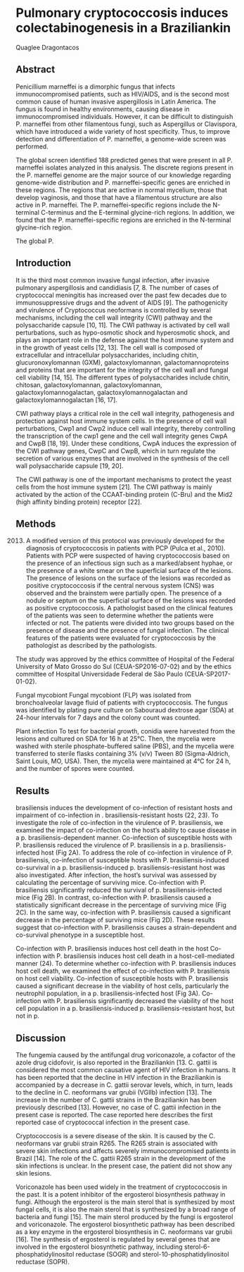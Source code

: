 # Pulmonary cryptococcosis induces colectabinogenesis in a Braziliankin
Quaglee Dragontacos


## Abstract
Penicillium marneffei is a dimorphic fungus that infects immunocompromised patients, such as HIV/AIDS, and is the second most common cause of human invasive aspergillosis in Latin America. The fungus is found in healthy environments, causing disease in immunocompromised individuals. However, it can be difficult to distinguish P. marneffei from other filamentous fungi, such as Aspergillus or Clavispora, which have introduced a wide variety of host specificity. Thus, to improve detection and differentiation of P. marneffei, a genome-wide screen was performed.

The global screen identified 188 predicted genes that were present in all P. marneffei isolates analyzed in this analysis. The discrete regions present in the P. marneffei genome are the major source of our knowledge regarding genome-wide distribution and P. marneffei-specific genes are enriched in these regions. The regions that are active in normal mycelium, those that develop vaginosis, and those that have a filamentous structure are also active in P. marneffei. The P. marneffei-specific regions include the N-terminal C-terminus and the E-terminal glycine-rich regions. In addition, we found that the P. marneffei-specific regions are enriched in the N-terminal glycine-rich region.

The global P.


## Introduction
It is the third most common invasive fungal infection, after invasive pulmonary aspergillosis and candidiasis [7, 8. The number of cases of cryptococcal meningitis has increased over the past few decades due to immunosuppressive drugs and the advent of AIDS [9]. The pathogenicity and virulence of Cryptococcus neoformans is controlled by several mechanisms, including the cell wall integrity (CWI) pathway and the polysaccharide capsule [10, 11]. The CWI pathway is activated by cell wall perturbations, such as hypo-osmotic shock and hyperosmotic shock, and plays an important role in the defense against the host immune system and in the growth of yeast cells [12, 13]. The cell wall is composed of extracellular and intracellular polysaccharides, including chitin, glucuronoxylomannan (GXM), galactoxylomannan, galactomannoproteins and proteins that are important for the integrity of the cell wall and fungal cell viability [14, 15]. The different types of polysaccharides include chitin, chitosan, galactoxylomannan, galactoxylomannan, galactoxylomannogalactan, galactoxylomannogalactan and galactoxylomannogalactan [16, 17].

CWI pathway plays a critical role in the cell wall integrity, pathogenesis and protection against host immune system cells. In the presence of cell wall perturbations, Cwp1 and Cwp2 induce cell wall integrity, thereby controlling the transcription of the cwp1 gene and the cell wall integrity genes CwpA and CwpB [18, 19]. Under these conditions, CwpA induces the expression of the CWI pathway genes, CwpC and CwpB, which in turn regulate the secretion of various enzymes that are involved in the synthesis of the cell wall polysaccharide capsule [19, 20].

The CWI pathway is one of the important mechanisms to protect the yeast cells from the host immune system [21]. The CWI pathway is mainly activated by the action of the CCAAT-binding protein (C-Bru) and the Mid2 (high affinity binding protein) receptor [22].


## Methods
 2013. A modified version of this protocol was previously developed for the diagnosis of cryptococcosis in patients with PCP (Pulca et al., 2010). Patients with PCP were suspected of having cryptococcosis based on the presence of an infectious sign such as a marked/absent hyphae, or the presence of a white smear on the superficial surface of the lesions. The presence of lesions on the surface of the lesions was recorded as positive cryptococcosis if the central nervous system (CNS) was observed and the brainstem were partially open. The presence of a nodule or septum on the superficial surface of the lesions was recorded as positive cryptococcosis. A pathologist based on the clinical features of the patients was seen to determine whether the patients were infected or not. The patients were divided into two groups based on the presence of disease and the presence of fungal infection. The clinical features of the patients were evaluated for cryptococcosis by the pathologist as described by the pathologists.

The study was approved by the ethics committee of Hospital of the Federal University of Mato Grosso do Sul (CEUA-SP2016-07-02) and by the ethics committee of Hospital Universidade Federal de São Paulo (CEUA-SP2017-01-02).

Fungal mycobiont
Fungal mycobiont (FLP) was isolated from bronchoalveolar lavage fluid of patients with cryptococcosis. The fungus was identified by plating pure culture on Sabouraud dextrose agar (SDA) at 24-hour intervals for 7 days and the colony count was counted.

Plant infection
To test for bacterial growth, conidia were harvested from the lesions and cultured on SDA for 16 h at 25°C. Then, the mycelia were washed with sterile phosphate-buffered saline (PBS), and the mycelia were transferred to sterile flasks containing 3% (v/v) Tween 80 (Sigma-Aldrich, Saint Louis, MO, USA). Then, the mycelia were maintained at 4°C for 24 h, and the number of spores were counted.


## Results
brasiliensis induces the development of co-infection of resistant hosts and impairment of co-infection in . brasiliensis-resistant hosts (22, 23). To investigate the role of co-infection in the virulence of P. brasiliensis, we examined the impact of co-infection on the host’s ability to cause disease in a p. brasiliensis-dependent manner. Co-infection of susceptible hosts with P. brasiliensis reduced the virulence of P. brasiliensis in a p. brasiliensis-infected host (Fig 2A). To address the role of co-infection in virulence of P. brasiliensis, co-infection of susceptible hosts with P. brasiliensis-induced co-survival in a p. brasiliensis-induced p. brasiliensis-resistant host was also investigated. After infection, the host’s survival was assessed by calculating the percentage of surviving mice. Co-infection with P. brasiliensis significantly reduced the survival of p. brasiliensis-infected mice (Fig 2B). In contrast, co-infection with P. brasiliensis caused a statistically significant decrease in the percentage of surviving mice (Fig 2C). In the same way, co-infection with P. brasiliensis caused a significant decrease in the percentage of surviving mice (Fig 2D). These results suggest that co-infection with P. brasiliensis causes a strain-dependent and co-survival phenotype in a susceptible host.

Co-infection with P. brasiliensis induces host cell death in the host
Co-infection with P. brasiliensis induces host cell death in a host-cell-mediated manner (24). To determine whether co-infection with P. brasiliensis induces host cell death, we examined the effect of co-infection with P. brasiliensis on host cell viability. Co-infection of susceptible hosts with P. brasiliensis caused a significant decrease in the viability of host cells, particularly the neutrophil population, in a p. brasiliensis-infected host (Fig 3A). Co-infection with P. brasiliensis significantly decreased the viability of the host cell population in a p. brasiliensis-induced p. brasiliensis-resistant host, but not in p.


## Discussion
The fungemia caused by the antifungal drug voriconazole, a cofactor of the azole drug cidofovir, is also reported in the Braziliankin [13. C. gattii is considered the most common causative agent of HIV infection in humans. It has been reported that the decline in HIV infection in the Braziliankin is accompanied by a decrease in C. gattii serovar levels, which, in turn, leads to the decline in C. neoformans var grubii (VGIIb) infection [13]. The increase in the number of C. gattii strains in the Braziliankin has been previously described [13]. However, no case of C. gattii infection in the present case is reported. The case reported here describes the first reported case of cryptococcal infection in the present case.

Cryptococcosis is a severe disease of the skin. It is caused by the C. neoformans var grubii strain R265. The R265 strain is associated with severe skin infections and affects severely immunocompromised patients in Brazil [14]. The role of the C. gattii R265 strain in the development of the skin infections is unclear. In the present case, the patient did not show any skin lesions.

Voriconazole has been used widely in the treatment of cryptococcosis in the past. It is a potent inhibitor of the ergosterol biosynthesis pathway in fungi. Although the ergosterol is the main sterol that is synthesized by most fungal cells, it is also the main sterol that is synthesized by a broad range of bacteria and fungi [15]. The main sterol produced by the fungi is ergosterol and voriconazole. The ergosterol biosynthetic pathway has been described as a key enzyme in the ergosterol biosynthesis in C. neoformans var grubii [16]. The synthesis of ergosterol is regulated by several genes that are involved in the ergosterol biosynthetic pathway, including sterol-6-phosphatidylinositol reductase (SOGR) and sterol-10-phosphatidylinositol reductase (SOPR).
